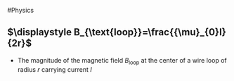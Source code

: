 #Physics 
## $\displaystyle B_{\text{loop}}=\frac{{\mu}_{0}I}{2r}$
* The magnitude of the magnetic field $\displaystyle B_{\text{loop}}$ at the center of a wire loop of radius $\displaystyle r$ carrying current $\displaystyle I$